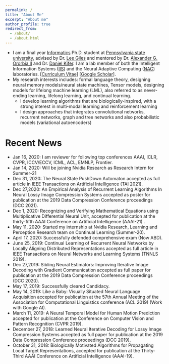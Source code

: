 ```yaml
---
permalink: /
title: "About Me"
excerpt: "About me"
author_profile: true
redirect_from: 
  - /about/
  - /about.html
---
```


* I am a final year [Informatics](https://ist.psu.edu/) Ph.D. student at [Pennsylvania state university](https://www.psu.edu/), advised by Dr. [Lee Giles](https://clgiles.ist.psu.edu/) and mentored by Dr. [Alexander G. Ororbia II](https://www.cs.rit.edu/~ago/) and Dr. [Daniel Kifer](http://www.cse.psu.edu/~duk17/). I am a lab member of both the Intelligent Information Systems ([IIS](http://iis.ist.psu.edu/)) and the Neural Adaptive Computing ([NAC](https://www.cs.rit.edu/~ago/nac_lab.html)) laboratories. [[Curriculum Vitae](http://ankurmali.github.io/files/Curriculum_Vitae.pdf)] [[Google Scholar](https://scholar.google.co.in/citations?user=ogxlzgcAAAAJ&hl=en)].
* My research interests includes: formal language theory, designing neural memory models/neural state machines, Tensor models, designing models for lifelong machine learning (LML), also referred to as never-ending learning, lifelong learning, and continual learning.
  * I develop learning algorithms that are biologically-inspired, with a strong interest in multi-modal learning and reinforcement learning
  * I design approaches that integrates convolutional networks, recurrent networks, graph and tree networks and also probabilistic models (variational autoencoders)
        
# Recent News
* Jan 16, 2020: I am reviewer for following top conferences AAAI, ICLR, CVPR, ICCV/ECCV, ICML, ACL, EMNLP, Frontier.
* Jan 14, 2020: Will be joining Nvidia Research as Research Intern for Summer-21
* Dec 31, 2020: The Neural State PushDown Automaton accepted as full article in IEEE Transactions on Artificial Intelligence (TAI 2021).
* Dec 27,2020: An Empirical Analysis of Recurrent Learning Algorithms In Neural Lossy Image Compression Systems accepted as poster for publication at the 2019 Data Compression Conference proceedings (DCC 2021).
* Dec 1, 2020: Recognizing and Verifying Mathematical Equations using Multiplicative Differential Neural Unit, accepted for publication at the thirty-fifth AAAI Conference on Artificial Intelligence (AAAI-21) .
* May 11, 2020: Started my internship at Nvidia Research, Learning and Perception Research team on Continual Learning (Summer-20). 
* April 17, 2020: Successfully defended comprehensive exam (Now ABD).
* June 25, 2019: Continual Learning of Recurrent Neural Networks by Locally Aligning Distributed Representations accepted as full article in IEEE Transactions on Neural Networks and Learning Systems (TNNLS 2019).
* Dec 27,2019: Sibling Neural Estimators: Improving Iterative Image Decoding with Gradient Communication accepted as full paper for publication at the 2019 Data Compression Conference proceedings (DCC 2020).
* May 17, 2019: Successfully cleared Candidacy. 
* May 14, 2019: Like a Baby: Visually Situated Neural Language Acquisition accepted for publication at the 57th Annual Meeting of the Association for Computational Linguistics conference (ACL 2019) (Work with Google AI).
* March 11, 2019: A Neural Temporal Model for Human Motion Prediction accepted for publication at the Conference on Computer Vision and Pattern Recognition (CVPR 2019).
* December 27, 2018: Learned Neural Iterative Decoding for Lossy Image Compression Systems accepted as full paper for publication at the 2019 Data Compression Conference proceedings (DCC 2019).
* October 31, 2018: Biologically Motivated Algorithms for Propagating Local Target Representations, accepted for publication at the Thirty-Third AAAI Conference on Artificial Intelligence (AAAI-19). 
